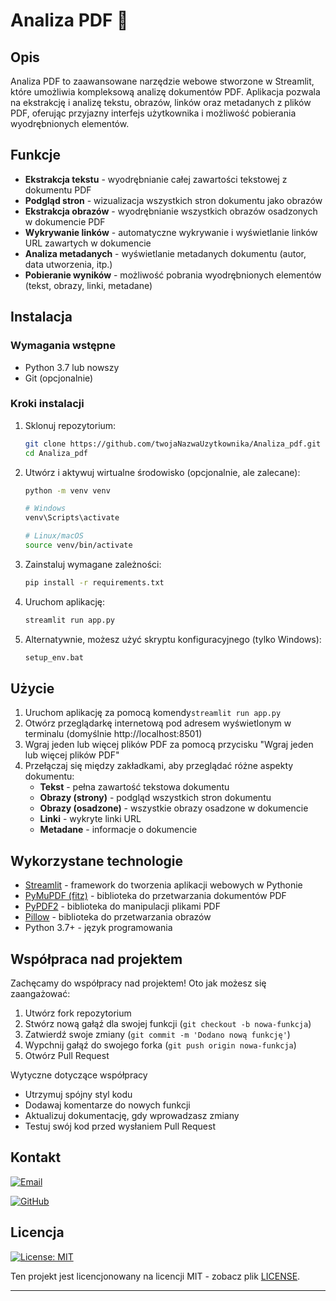 # Analiza PDF 📄

## Opis

Analiza PDF to zaawansowane narzędzie webowe stworzone w Streamlit, które umożliwia kompleksową analizę dokumentów PDF. Aplikacja pozwala na ekstrakcję i analizę tekstu, obrazów, linków oraz metadanych z plików PDF, oferując przyjazny interfejs użytkownika i możliwość pobierania wyodrębnionych elementów.

## Funkcje

- **Ekstrakcja tekstu** - wyodrębnianie całej zawartości tekstowej z dokumentu PDF
- **Podgląd stron** - wizualizacja wszystkich stron dokumentu jako obrazów
- **Ekstrakcja obrazów** - wyodrębnianie wszystkich obrazów osadzonych w dokumencie PDF
- **Wykrywanie linków** - automatyczne wykrywanie i wyświetlanie linków URL zawartych w dokumencie
- **Analiza metadanych** - wyświetlanie metadanych dokumentu (autor, data utworzenia, itp.)
- **Pobieranie wyników** - możliwość pobrania wyodrębnionych elementów (tekst, obrazy, linki, metadane)

## Instalacja

### Wymagania wstępne

- Python 3.7 lub nowszy
- Git (opcjonalnie)

### Kroki instalacji

1. Sklonuj repozytorium:

   ```bash
   git clone https://github.com/twojaNazwaUzytkownika/Analiza_pdf.git
   cd Analiza_pdf
   ```
2. Utwórz i aktywuj wirtualne środowisko (opcjonalnie, ale zalecane):

   ```bash
   python -m venv venv

   # Windows
   venv\Scripts\activate

   # Linux/macOS
   source venv/bin/activate
   ```
3. Zainstaluj wymagane zależności:

   ```bash
   pip install -r requirements.txt
   ```
4. Uruchom aplikację:

   ```bash
   streamlit run app.py
   ```
5. Alternatywnie, możesz użyć skryptu konfiguracyjnego (tylko Windows):

   ```bash
   setup_env.bat
   ```

## Użycie

1. Uruchom aplikację za pomocą komendy`streamlit run app.py`
2. Otwórz przeglądarkę internetową pod adresem wyświetlonym w terminalu (domyślnie http://localhost:8501)
3. Wgraj jeden lub więcej plików PDF za pomocą przycisku "Wgraj jeden lub więcej plików PDF"
4. Przełączaj się między zakładkami, aby przeglądać różne aspekty dokumentu:
   * **Tekst** - pełna zawartość tekstowa dokumentu
   * **Obrazy (strony)** - podgląd wszystkich stron dokumentu
   * **Obrazy (osadzone)** - wszystkie obrazy osadzone w dokumencie
   * **Linki** - wykryte linki URL
   * **Metadane** - informacje o dokumencie

## Wykorzystane technologie

* [Streamlit](https://streamlit.io/) - framework do tworzenia aplikacji webowych w Pythonie
* [PyMuPDF (fitz)](https://pymupdf.readthedocs.io/) - biblioteka do przetwarzania dokumentów PDF
* [PyPDF2](https://pypdf2.readthedocs.io/) - biblioteka do manipulacji plikami PDF
* [Pillow](https://pillow.readthedocs.io/) - biblioteka do przetwarzania obrazów
* Python 3.7+ - język programowania

## Współpraca nad projektem

Zachęcamy do współpracy nad projektem! Oto jak możesz się zaangażować:

1. Utwórz fork repozytorium
2. Stwórz nową gałąź dla swojej funkcji (`git checkout -b nowa-funkcja`)
3. Zatwierdź swoje zmiany (`git commit -m 'Dodano nową funkcję'`)
4. Wypchnij gałąź do swojego forka (`git push origin nowa-funkcja`)
5. Otwórz Pull Request

Wytyczne dotyczące współpracy

* Utrzymuj spójny styl kodu
* Dodawaj komentarze do nowych funkcji
* Aktualizuj dokumentację, gdy wprowadzasz zmiany
* Testuj swój kod przed wysłaniem Pull Request

## Kontakt
[![Email](https://img.shields.io/badge/Email-Napisz%20do%20mnie-blue?style=for-the-badge&logo=gmail&logoColor=white)](mailto:netdark_1966@op.pl)

[![GitHub](https://img.shields.io/badge/GitHub-Darek1966-181717?style=for-the-badge&logo=github&logoColor=white)](https://github.com/Darek1966)

## Licencja
[![License: MIT](https://img.shields.io/badge/License-MIT-yellow.svg)](https://opensource.org/licenses/MIT)

Ten projekt jest licencjonowany na licencji MIT - zobacz plik [LICENSE](LICENSE).

---

